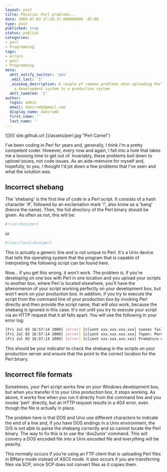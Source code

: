 ```yaml
---
layout: post
title: Peculiar Perl problems...
date: 2009-07-03 17:20:37.000000000 -05:00
type: post
published: true
status: publish
categories:
- perl
- Programming
tags:
- errors
- perl
- Programming
meta:
  aktt_notify_twitter: 'yes'
  _edit_last: '1'
  _aioseop_description: A couple of common problems when uploading Perl files from
    a development system to a production system
  aktt_tweeted: '1'
author:
  login: admin
  email: dancrumb@gmail.com
  display_name: dancrumb
  first_name: ''
  last_name: ''
---
```

![]({{ site.github.url }}/assets/perl.jpg "Perl Camel")

I've been coding in Perl for years and, generally, I think I'm a pretty competent coder. However, every now and again, I fall into a hole that takes me a loooong time to get out of. Invariably, these problems boil down to _upload_ issues, not code issues. As an aide-mémoire for myself and, hopefully, to you, I thought I'd jot down a few problems that I've seen and what the solution was.  

## Incorrect shebang

The 'shebang' is the first line of code in a Perl script. It consists of a hash character '#', followed by an exclamation mark '!', also know as a 'bang' (hence the name). Then, the full directory of the Perl binary should be given. As often as not, this will be:

```sh
#!/usr/bin/perl
```

or

```sh
#!/usr/local/bin/perl
```

This is actually a generic line and is not unique to Perl. It's a Unix device that tells the operating system that the program that is capable of interpreting the following script can be found here.

Now... if you get this wrong, it won't work. The problem is, if you're developing on one box with Perl in one location and you upload your scripts to another box, where Perl is located elsewhere, you'll have the phenomenon of your script working perfectly on your development box, but won't work on your production box. In addition, if you try to execute the script from the command line of your production box by invoking Perl directly and then provide the script name, that will _also_ work, because the shebang is ignored in this case. It's not until you try to execute your script via an HTTP request that it all falls apart. You will see the following in your error log:

```sh
[Fri Jul 03 16:57:14 2009] [error] [client xxx.xxx.xxx.xxx] suexec failure: could not open log file
[Fri Jul 03 16:57:14 2009] [error] [client xxx.xxx.xxx.xxx] fopen: Permission denied
[Fri Jul 03 16:57:14 2009] [error] [client xxx.xxx.xxx.xxx] Premature end of script headers: script.pl
```

This should be your indicator to check the shebang in the scripts on your production server and ensure that the point to the correct location for the Perl binary.

## Incorrect file formats

Sometimes, your Perl script works fine on your Windows development box, but when you transfer it to your Unix production box, it stops working. As above, it works fine when you run it directly from the command line and you invoke 'perl' directly, but an HTTP request results in a 404 error, even though the file _is_ actually in place.

The problem here is that DOS and Unix use different characters to indicate the end of a line and, if you have DOS endings in a Unix environment, the O/S is not able to parse the shebang correctly and so cannot locate the Perl binary. The way to fix this is to use the 'dos2unix' command. This will convery a DOS encoded file into a Unix encoded file and everything will be peachy.

This normally occurs if you're using an FTP client that is uploading Perl files in BINary mode instead of ASCII mode. It also occurs if you are transferring files via SCP, since SCP does not convert files as it copies them.
